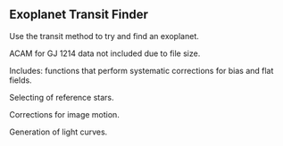 ## Exoplanet Transit Finder

Use the transit method to try and find an exoplanet.

ACAM for GJ 1214 data not included due to file size.

Includes: functions that perform systematic corrections for bias and flat fields.

Selecting of reference stars.

Corrections for image motion.

Generation of light curves.
